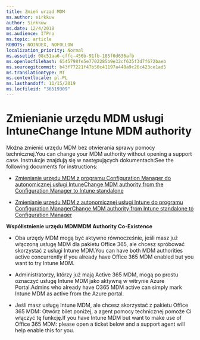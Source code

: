 ```yaml
---
title: Zmień urząd MDM
ms.author: sirkkuw
author: Sirkkuw
ms.date: 12/4/2018
ms.audience: ITPro
ms.topic: article
ROBOTS: NOINDEX, NOFOLLOW
localization_priority: Normal
ms.assetid: 08c51aa6-cffc-456b-91fb-185f0d636afb
ms.openlocfilehash: 6545798fe5e7702285b9e32cf635f3d7f672baeb
ms.sourcegitcommit: b43f77221f47b50c41197a448a9c26c423ce1ad5
ms.translationtype: MT
ms.contentlocale: pl-PL
ms.lasthandoff: 11/15/2019
ms.locfileid: "36519309"
---
```

# <a name="change-intune-mdm-authority"></a><span data-ttu-id="45c06-102">Zmienianie urzędu MDM usługi Intune</span><span class="sxs-lookup"><span data-stu-id="45c06-102">Change Intune MDM authority</span></span>

<span data-ttu-id="45c06-103">Można zmienić urzędu MDM bez otwierania sprawy pomocy technicznej.</span><span class="sxs-lookup"><span data-stu-id="45c06-103">You can change your MDM authority without opening a support case.</span></span> <span data-ttu-id="45c06-104">Instrukcje znajdują się w następujących dokumentach:</span><span class="sxs-lookup"><span data-stu-id="45c06-104">See the following documents for instructions:</span></span>
  
- [<span data-ttu-id="45c06-105">Zmienianie urzędu MDM z programu Configuration Manager do autonomicznej usługi Intune</span><span class="sxs-lookup"><span data-stu-id="45c06-105">Change MDM authority from the Configuration Manager to Intune standalone</span></span>](https://docs.microsoft.com/sccm/mdm/deploy-use/migrate-change-mdm-authority)
    
- [<span data-ttu-id="45c06-106">Zmienianie urzędu MDM z autonomicznej usługi Intune do programu Configuration Manager</span><span class="sxs-lookup"><span data-stu-id="45c06-106">Change MDM authority from Intune standalone to Configuration Manager</span></span>](https://docs.microsoft.com/sccm/mdm/deploy-use/change-mdm-authority)
    
 <span data-ttu-id="45c06-107">**Współistnienie urzędu MDM**</span><span class="sxs-lookup"><span data-stu-id="45c06-107">**MDM Authority Co-Existence**</span></span>
  
- <span data-ttu-id="45c06-108">Oba urzędy MDM mogą być aktywne równocześnie, jeśli masz już włączoną usługę MDM dla pakietu Office 365, ale chcesz spróbować skorzystać z usługi Intune MDM.</span><span class="sxs-lookup"><span data-stu-id="45c06-108">You can have both MDM authorities active concurrently if you already have Office 365 MDM enabled but you want to try Intune MDM.</span></span>
    
- <span data-ttu-id="45c06-109">Administratorzy, którzy już mają Active 365 MDM, mogą po prostu oznaczyć usługę Intune MDM jako aktywną w witrynie Azure Portal.</span><span class="sxs-lookup"><span data-stu-id="45c06-109">Admins who already have O365 MDM active can simply mark Intune MDM as active from the Azure portal.</span></span>
    
- <span data-ttu-id="45c06-110">Jeśli masz usługę Intune MDM, ale chcesz skorzystać z pakietu Office 365 MDM: Otwórz bilet poniżej, a agent pomocy technicznej pomoże Ci włączyć tę funkcję.</span><span class="sxs-lookup"><span data-stu-id="45c06-110">If you have Intune MDM but want to make use of Office 365 MDM: please open a ticket below and a support agent will help enable this for you.</span></span>
    

